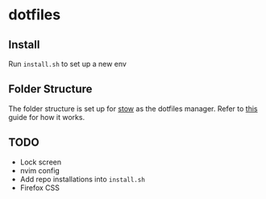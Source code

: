 # dotfiles

## Install
Run `install.sh` to set up a new env 

## Folder Structure
The folder structure is set up for [stow](https://www.gnu.org/software/stow/) as the dotfiles manager. Refer to
[this](https://www.gnu.org/software/stow/) guide for how it works.

## TODO
- Lock screen
- nvim config
- Add repo installations into `install.sh`
- Firefox CSS
